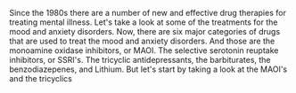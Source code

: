 Since the 1980s there are a number of new and effective drug therapies for
treating mental illness. Let's take a look at some of the treatments for the
mood and anxiety disorders. Now, there are six major categories of drugs that
are used to treat the mood and anxiety disorders. And those are the monoamine
oxidase inhibitors, or MAOI. The selective serotonin reuptake inhibitors, or
SSRI's. The tricyclic antidepressants, the barbiturates, the benzodiazepenes,
and Lithium. But let's start by taking a look at the MAOI's and the tricyclics
